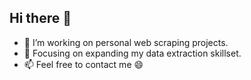 ## Hi there 👋

- 🔭 I’m working on personal web scraping projects.
- 🌱 Focusing on expanding my data extraction skillset.
- 📫 Feel free to contact me 😄
